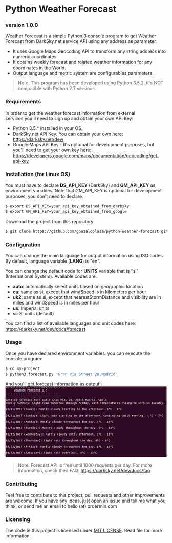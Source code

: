 # Python Weather Forecast
### version 1.0.0
Weather Forecast is a simple Python 3 console program to get Weather Forecast from DarkSky.net service API using any address as parameter. 

  - It uses Google Maps Geocoding API to transform any string address into numeric coordinates.
  - It obtains weekly forecast and related weather information for any coordinates in the World.
  - Output language and metric system are configurables parameters.

> Note: This program has been developed using Python 3.5.2. It's NOT compatible with Python 2.7 versions.

### Requirements

In order to get the weather forecast information from external services,you'll need to sign up and obtain your own API Key:
* Python 3.5.* installed in your OS.
* DarkSky.net API Key: You can obtain your own here: https://darksky.net/dev/
* Google Maps API Key - It's optional for development purposes, but you'll need to get your own key here: https://developers.google.com/maps/documentation/geocoding/get-api-key

### Installation (for Linux OS)

You must have to declare **DS_API_KEY** (DarkSky) and **GM_API_KEY** as environment variables. Note that GM_API_KEY is optional for development purposes, you don't need to declare.

```sh
$ export DS_API_KEY=your_api_key_obtained_from_darksky
$ export GM_API_KEY=your_api_key_obtained_from_google
``` 
Download the project from this repository:
```sh
$ git clone https://github.com/gonzaloplaza/python-weather-forecast.git my-project
```

### Configuration
You can change the main language for output information using ISO codes. By default, language variable (**LANG**) is "en". 

You can change the default code for **UNITS** variable that is "si" (International System). Available codes are: 
- **auto**: automatically select units based on geographic location
- **ca**: same as si, except that windSpeed is in kilometers per hour
- **uk2**: same as si, except that nearestStormDistance and visibility are in miles and windSpeed is in miles per hour
- **us**: Imperial units
- **si**: SI units (default)

You can find a list of available languages and unit codes here: https://darksky.net/dev/docs/forecast

### Usage
Once you have declared environment variables, you can execute the console program:

```sh
$ cd my-project
$ python3 forecast.py "Gran Via Street 28,Madrid"
```
And you'll get forecast information as output!:
![Output Example](output-example.png)

> Note: Forecast API is free until 1000 requests per day. For more information, check their FAQ: https://darksky.net/dev/docs/faq

### Contributing
Feel free to contribute to this project, pull requests and other improvements are welcome. If you have any ideas, just open an issue and tell me what you think, or send me an email to hello (at) ordermin.com

### Licensing

The code in this project is licensed under [MIT LICENSE](https://github.com/gonzaloplaza/python-weather-forecast/blob/master/LICENSE). Read file for more information.







